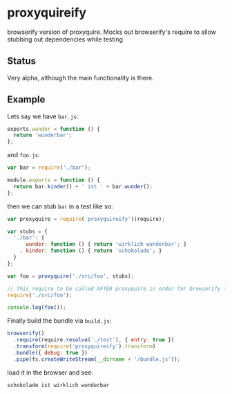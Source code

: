 # proxyquireify

browserify version of proxyquire. Mocks out browserify's require to allow stubbing out dependencies while testing

## Status

Very alpha, although the main functionality is there.

## Example

Lets say we have `bar.js`:

```js
exports.wunder = function () { 
  return 'wunderbar'; 
};
```

and `foo.js`:

```js
var bar = require('./bar');

module.exports = function () {
  return bar.kinder() + ' ist ' + bar.wunder();
};
```

then we can stub `bar` in a test like so:

```js
var proxyquire = require('proxyquireify')(require);

var stubs = { 
  './bar': { 
      wunder: function () { return 'wirklich wunderbar'; }
    , kinder: function () { return 'schokolade'; }
  }
};

var foo = proxyquire('./src/foo', stubs);

// This require to be called AFTER proxyquire in order for browserify to include it in the bundle
require('./src/foo');

console.log(foo()); 
```

Finally build the bundle via `build.js`:

```js
browserify()
  .require(require.resolve('./test'), { entry: true })
  .transform(require('proxyquireify').transform)
  .bundle({ debug: true })
  .pipe(fs.createWriteStream(__dirname + '/bundle.js'));
```

load it in the browser and see:

    schokolade ist wirklich wunderbar
